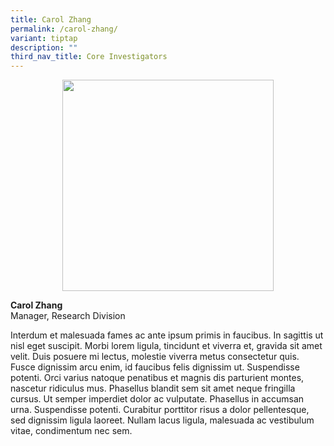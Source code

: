 ```yaml
---
title: Carol Zhang
permalink: /carol-zhang/
variant: tiptap
description: ""
third_nav_title: Core Investigators
---
```

<div class="isomer-image-wrapper">
<img style="box-sizing: inherit; font-family: Lato, sans-serif; max-width: 100%; height: auto; display: block; margin: auto; width: 338.125px;" height="auto" width="100%" alt="" src="https://staging.d15invg1m5z48.amplifyapp.com/images/Portraits/Carol/DSC1011.jpg">
</div>
<p><strong>Carol Zhang<br></strong>Manager, Research Division</p>
<p>Interdum et malesuada fames ac ante ipsum primis in faucibus. In sagittis
ut nisl eget suscipit. Morbi lorem ligula, tincidunt et viverra et, gravida
sit amet velit. Duis posuere mi lectus, molestie viverra metus consectetur
quis. Fusce dignissim arcu enim, id faucibus felis dignissim ut. Suspendisse
potenti. Orci varius natoque penatibus et magnis dis parturient montes,
nascetur ridiculus mus. Phasellus blandit sem sit amet neque fringilla
cursus. Ut semper imperdiet dolor ac vulputate. Phasellus in accumsan urna.
Suspendisse potenti. Curabitur porttitor risus a dolor pellentesque, sed
dignissim ligula laoreet. Nullam lacus ligula, malesuada ac vestibulum
vitae, condimentum nec sem.</p>